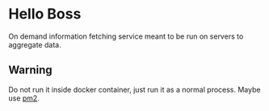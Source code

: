 # Hello Boss

On demand information fetching service meant to be run on servers to aggregate data. 

## Warning

Do not run it inside docker container, just run it as a normal process. Maybe use [pm2](https://pm2.keymetrics.io/).